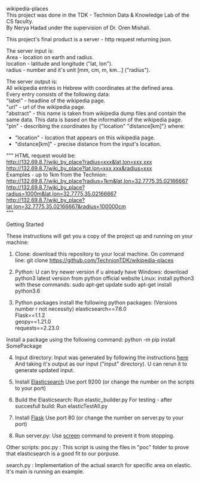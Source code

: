 wikipedia-places  
This project was done in the TDK - Technion Data & Knowledge Lab of the CS faculty.  
By Nerya Hadad under the supervision of Dr. Oren Mishali.  
  
This project's final product is a server - http request returning json.  
  
The server input is:  
Area - location on earth and radius.  
location - latitude and longitude ("lat, lon").  
radius - number and it's unit [mm, cm, m, km...] ("radius").  
  
The server output is:  
All wikipedia entries in Hebrew with coordinates at the defined area.  
Every entry consists of the following data:  
"label" - headline of the wikipedia page.  
"url" - url of the wikipedia page.  
"abstract" - this name is taken from wikipedia dump files and contain the same data. This data is based on the information of the wikipedia page. 
"pin" - describing the coordinates by {"location" "distance[km]"} where:
  * "location" - location that appears on this wikipedia page.  
  * "distance[km]" - precise distance from the input's location.  
    
 
  
""" HTML request would be:  
http://132.69.8.7/wiki_by_place?radius=xxx&lat,lon=xxx,xxx  
http://132.69.8.7/wiki_by_place?lat,lon=xxx,xxx&radius=xxx  
Examples - up to 1km from the Technion:  
http://132.69.8.7/wiki_by_place?radius=1km&lat,lon=32.7775,35.02166667  
http://132.69.8.7/wiki_by_place?radius=1000m&lat,lon=32.7775,35.02166667  
http://132.69.8.7/wiki_by_place?lat,lon=32.7775,35.02166667&radius=100000cm  
"""
  


Getting Started

These instructions will get you a copy of the project up and running on your machine:

1. Clone:
download this repository to your local machine.
On command line:
	git clone https://github.com/TechnionTDK/wikipedia-places
2. Python:
U can try newer version if u already have
Windows:
download python3 latest version from python official website
Linux:
install python3 with these commands:
	sudo apt-get update
	sudo apt-get install python3.6
	
3. Python packages
install the following python packages:
(Versions number r not necessity)
elasticsearch==7.6.0  
Flask==1.1.2  
geopy==1.21.0  
requests==2.23.0  

Install a package using the following command:
	python -m pip install SomePackage
	
4. Input directory:
Input was generated by following the instructions [here](https://github.com/TechnionTDK/dbpedia-hebrew)
And taking it's output as our input ("input" directory).
U can rerun it to generate updated input.

5. Install [Elasticsearch](https://github.com/TechnionTDK/project-guidelines/wiki/ElasticSearch)
Use port 9200 (or change the number on the scripts to your port)

6. Build the Elasticsearch:
Run elastic_builder.py
For testing - after succesfull build:
Run elasticTestAll.py

7. Install [Flask](https://github.com/TechnionTDK/project-guidelines/wiki/ExecuteFlaskAppOnLinux)
Use port 80 (or change the number on server.py to your port)

8. Run server.py:
Use [screen](https://github.com/TechnionTDK/project-guidelines/wiki/HowTo#how-to-execute-a-long-running-process-on-linux) command to prevent it from stopping.

Other scripts:
poc.py :
This script is using the files in "poc" folder to prove that elasticsearch is a good fit to our porpuse.

search.py :
Implementation of the actual search for specific area on elastic.
It's main is running an example.